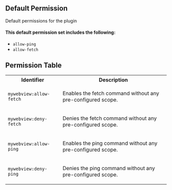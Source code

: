 ## Default Permission

Default permissions for the plugin

#### This default permission set includes the following:

- `allow-ping`
- `allow-fetch`

## Permission Table

<table>
<tr>
<th>Identifier</th>
<th>Description</th>
</tr>


<tr>
<td>

`mywebview:allow-fetch`

</td>
<td>

Enables the fetch command without any pre-configured scope.

</td>
</tr>

<tr>
<td>

`mywebview:deny-fetch`

</td>
<td>

Denies the fetch command without any pre-configured scope.

</td>
</tr>

<tr>
<td>

`mywebview:allow-ping`

</td>
<td>

Enables the ping command without any pre-configured scope.

</td>
</tr>

<tr>
<td>

`mywebview:deny-ping`

</td>
<td>

Denies the ping command without any pre-configured scope.

</td>
</tr>
</table>
